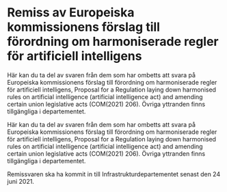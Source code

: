 # Remiss av Europeiska kommissionens förslag till förordning om harmoniserade regler för artificiell intelligens

Här kan du ta del av svaren från dem som har ombetts att svara på Europeiska kommissionens förslag till förordning om harmoniserade regler för artificiell intelligens, Proposal for a Regulation laying down harmonised rules on artificial intelligence (artificial intelligence act) and amending certain union legislative acts (COM(2021) 206). Övriga yttranden finns tillgängliga i departementet.

Här kan du ta del av svaren från dem som har ombetts att svara på Europeiska kommissionens förslag till förordning om harmoniserade regler för artificiell intelligens, Proposal for a Regulation laying down harmonised rules on artificial intelligence (artificial intelligence act) and amending certain union legislative acts (COM(2021) 206). Övriga yttranden finns tillgängliga i departementet.

Remissvaren ska ha kommit in till Infrastrukturdepartementet senast den 24 juni 2021.
